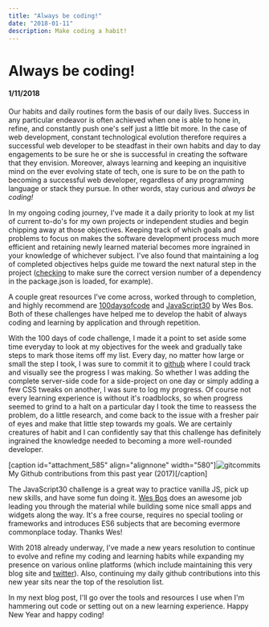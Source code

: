 ```yaml
---
title: "Always be coding!"
date: "2018-01-11"
description: Make coding a habit!
---
```


# Always be coding!
#### 1/11/2018

Our habits and daily routines form the basis of our daily lives. Success in any particular endeavor is often achieved when one is able to hone in, refine, and constantly push one's self just a little bit more. In the case of web development, constant technological evolution therefore requires a successful web developer to be steadfast in their own habits and day to day engagements to be sure he or she is successful in creating the software that they envision. Moreover, always learning and keeping an inquisitive mind on the ever evolving state of tech, one is sure to be on the path to becoming a successful web developer, regardless of any programming language or stack they pursue. In other words, stay curious and _always be coding!_

In my ongoing coding journey, I've made it a daily priority to look at my list of current to-do's for my own projects or independent studies and begin chipping away at those objectives. Keeping track of which goals and problems to focus on makes the software development process much more efficient and retaining newly learned material becomes more ingrained in your knowledge of whichever subject. I've also found that maintaining a log of completed objectives helps guide me toward the next natural step in the project ([checking](https://www.npmjs.com/package/dependency-check) to make sure the correct version number of a dependency in the package.json is loaded, for example).

A couple great resources I've come across, worked through to completion, and highly recommend are [100daysofcode](http://www.100daysofcode.com/) and [JavaScript30](https://javascript30.com/) by Wes Bos. Both of these challenges have helped me to develop the habit of always coding and learning by application and through repetition.

With the 100 days of code challenge, I made it a point to set aside some time everyday to look at my objectives for the week and gradually take steps to mark those items off my list. Every day, no matter how large or small the step I took, I was sure to commit it to [github](https://github.com/NathanPickard) where I could track and visually see the progress I was making. So whether I was adding the complete server-side code for a side-project on one day or simply adding a few CSS tweaks on another, I was sure to log my progress. Of course not every learning experience is without it's roadblocks, so when progress seemed to grind to a halt on a particular day I took the time to reassess the problem, do a little research, and come back to the issue with a fresher pair of eyes and make that little step towards my goals. We are certainly creatures of habit and I can confidently say that this challenge has definitely ingrained the knowledge needed to becoming a more well-rounded developer.

\[caption id="attachment\_585" align="alignnone" width="580"\]![gitcommits](images/gitcommits.jpg) My Github contributions from this past year (2017)\[/caption\]

The JavaScript30 challenge is a great way to practice vanilla JS, pick up new skills, and have some fun doing it. [Wes Bos](http://wesbos.com/) does an awesome job leading you through the material while building some nice small apps and widgets along the way. It's a free course, requires no special tooling or frameworks and introduces ES6 subjects that are becoming evermore commonplace today. Thanks Wes!

With 2018 already underway, I've made a new years resolution to continue to evolve and refine my coding and learning habits while expanding my presence on various online platforms (which include maintaining this very blog site and [twitter](https://twitter.com/NathanPickard)). Also, continuing my daily github contributions into this new year sits near the top of the resolution list.

In my next blog post, I'll go over the tools and resources I use when I'm hammering out code or setting out on a new learning experience. Happy New Year and happy coding!